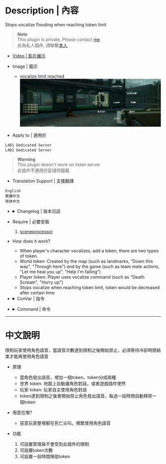 # Description | 內容
Stops vocalize flooding when reaching token limit

> __Note__ <br/>
This plugin is private, Please contact [me](https://github.com/fbef0102/Game-Private_Plugin#私人插件列表-private-plugins-list)<br/>
此為私人插件, 請聯繫[本人](https://github.com/fbef0102/Game-Private_Plugin#私人插件列表-private-plugins-list)

* [Video | 影片展示](https://youtu.be/coX2i0tun0k)

* Image | 圖示
	* vocalize limit reached
	<br/>![l4d_vocalize_antiflood_1](image/l4d_vocalize_antiflood_1.jpg)

* Apply to | 適用於
```
L4D1 Dedicated Server
L4D2 Dedicated Server
```

> __Warning__ <br/>
This plugin doesn't work on listen server<br/>
此插件不適用於區域伺服器

* Translation Support | 支援翻譯
```
English
繁體中文
简体中文
```

* <details><summary>Changelog | 版本日誌</summary>

	```php
	//Mr. Zero @ 2014
	//HarryPotter @ 2022
	```
	* v1.3 (2022-11-18)
        * Remake Code
        * Add Cvars
		* Split token into world and player
		* Delete commands

	* v1.0.2
        * [Original Plugin by Mr. Zero](https://forums.alliedmods.net/showthread.php?t=241588)
</details>

* Require | 必要安裝
    1. [sceneprocessor](https://forums.alliedmods.net/showpost.php?p=2766130&postcount=59)

* How does it work?
	* When player's character vocalizes, add a token, there are two types of token.
	* World token: Created by the map (such as landmarks, "Down this way", "Through here") and by the game (such as team mate actions, "Let me heal you up", "Help I'm falling")
	* Player token: Player uses vocalize command (such as "Death Scream", "Hurry up")
	* Stops vocalize when reaching token limit, token would be decreased after certain time

* <details><summary>ConVar | 指令</summary>

	* cfg\sourcemod\l4d_vocalize_antiflood.cfg
		```php
		// Players with these flags have immune to token limit. (Empty=Everyone, -1=Nobody)
		l4d_vocalize_antiflood_immue_flag "z"

		// If 1, notify antiflood message to player.
		l4d_vocalize_antiflood_notify "1"

		// Max Player Token limit. (-1 = No Limit)
		l4d_vocalize_antiflood_player_token_limit "3"

		// Time interval to decrease a player token. (second)
		l4d_vocalize_antiflood_player_token_time "10"

		// Time interval to decrease a word token. (second)
		l4d_vocalize_antiflood_word_token_time "5"

		// Max World Token limit. (-1 = No Limit)
		l4d_vocalize_antiflood_world_token_limit "-1"
		```
</details>

* <details><summary>Command | 命令</summary>

	None
</details>

- - - -
# 中文說明
限制玩家使用角色語音，當語音次數達到限制之後開始禁止，必須等待冷卻時間結束才能再使用角色語音

* 原理
	* 當角色發出語音，增加一個token，token分成兩種
	* 世界 token: 地圖上自動讓角色對話，或者遊戲插件使然
	* 玩家 token: 玩家自主使用角色對話
	* token達到限制之後會開始禁止角色發出語音，每過一段時間自動移除一個token

* 用意在哪?
	* 惡意玩家整場都在死亡尖叫，頻繁使用角色語音

* 功能
	1. 可設置管理員不會受到此插件的限制
	2. 可設置token次數
	3. 可設置一段時間降低token


